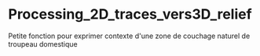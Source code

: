# Processing_2D_traces_vers3D_relief
Petite fonction pour exprimer contexte d'une zone de couchage naturel de troupeau domestique
